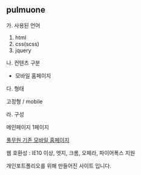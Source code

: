 ## pulmuone

가. 사용된 언어
1. html
2. css(scss)
3. jquery

나. 컨텐츠 구분

- 모바일 홈페이지

다. 형태

고정형 / mobile

라. 구성

메인페이지 1페이지

<a href="https://mgreenjuice.pulmuone.com/">풀무원 기존 모바일 홈페이지</a>

웹 호환성 : IE10 이상, 엣지, 크롬, 오페라, 파이어폭스 지원

개인포트폴리오를 위해 만들어진 사이트 입니다.
